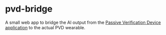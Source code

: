 # pvd-bridge
A small web app to bridge the AI output from the [Passive Verification Device application](https://github.com/octochamp/passive-verification-device) to the actual PVD wearable.